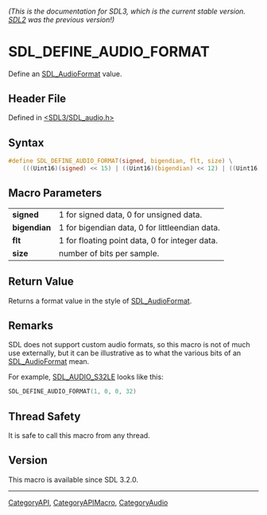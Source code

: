 ###### (This is the documentation for SDL3, which is the current stable version. [SDL2](https://wiki.libsdl.org/SDL2/) was the previous version!)
# SDL_DEFINE_AUDIO_FORMAT

Define an [SDL_AudioFormat](SDL_AudioFormat) value.

## Header File

Defined in [<SDL3/SDL_audio.h>](https://github.com/libsdl-org/SDL/blob/main/include/SDL3/SDL_audio.h)

## Syntax

```c
#define SDL_DEFINE_AUDIO_FORMAT(signed, bigendian, flt, size) \
    (((Uint16)(signed) << 15) | ((Uint16)(bigendian) << 12) | ((Uint16)(flt) << 8) | ((size) & SDL_AUDIO_MASK_BITSIZE))
```

## Macro Parameters

|               |                                                |
| ------------- | ---------------------------------------------- |
| **signed**    | 1 for signed data, 0 for unsigned data.        |
| **bigendian** | 1 for bigendian data, 0 for littleendian data. |
| **flt**       | 1 for floating point data, 0 for integer data. |
| **size**      | number of bits per sample.                     |

## Return Value

Returns a format value in the style of [SDL_AudioFormat](SDL_AudioFormat).

## Remarks

SDL does not support custom audio formats, so this macro is not of much use
externally, but it can be illustrative as to what the various bits of an
[SDL_AudioFormat](SDL_AudioFormat) mean.

For example, [SDL_AUDIO_S32LE](SDL_AUDIO_S32LE) looks like this:

```c
SDL_DEFINE_AUDIO_FORMAT(1, 0, 0, 32)
```

## Thread Safety

It is safe to call this macro from any thread.

## Version

This macro is available since SDL 3.2.0.

----
[CategoryAPI](CategoryAPI), [CategoryAPIMacro](CategoryAPIMacro), [CategoryAudio](CategoryAudio)


